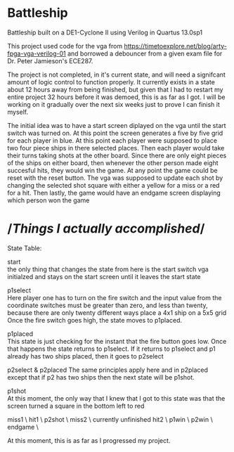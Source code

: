 # Battleship
Battleship built on a DE1-Cyclone II using Verilog in Quartus 13.0sp1 
 
 
This project used code for the vga from https://timetoexplore.net/blog/arty-fpga-vga-verilog-01
and borrowed a debouncer from a given exam file for Dr. Peter Jamieson's ECE287.


The project is not completed, in it's current state, and will need a signifcant amount of logic control to function properly. 
It currently exists in a state about 12 hours away from being finished, but given that I had to restart my entire project 32 
hours before it was demoed, this is as far as I got. I will be working on it gradually over the next six weeks just to prove
I can finish it myself.


The initial idea was to have a start screen diplayed on the vga until the start switch was turned on. 
At this point the screen generates a five by five grid for each player in blue. At this point each player were supposed to 
place two four piece ships in there selected places. Then each player would take their turns taking shots at the other board.
Since there are only eight pieces of the ships on either board, then whenever the other person made eight succesful hits, 
they would win the game. At any point the game could be reset with the reset button. The vga was supposed to update each shot by 
changing the selected shot square with either a yellow for a miss or a red for a hit. Then lastly, the game would have an
endgame screen displaying which person won the game



# /*Things I actually accomplished*/

State Table:
    
start 		  
the only thing that changes the state from here is the start switch
                vga initialzed and stays on the start screen until it leaves the start state
                
p1select		
Here player one has to turn on the fire switch and the input value from the coordinate switches must be
                greater than zero, and less than twenty, because there are only twenty different ways place a 4x1 ship on a 5x5 grid
                Once the fire switch goes high, the state moves to p1placed. 
                
p1placed		
This state is just checking for the instant that the fire button goes low. Once that happens the state returns 
                to p1select. If it returns to p1select and p1 already has two ships placed, then it goes to p2select
    
p2select	&	p2placed
The same principles apply here and in p2placed except that 
if p2 has two ships then the next state will be p1shot.
    
p1shot		  
At this moment, the only way that I knew that I got to this state was that the screen turned a square in the 
                bottom left to red 
                
miss1			  \\
hit1			   \\
p2shot		  \\
miss2			  \\ currently unfinished
hit2			   \\
p1win			  \\
p2win 		  \\
endgame	  \\
    
At this moment, this is as far as I progressed my project.
